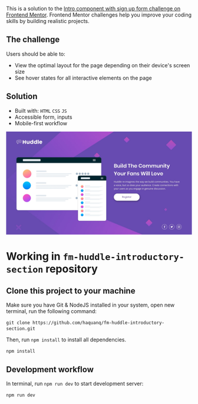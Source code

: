 This is a solution to the [Intro component with sign up form challenge on Frontend Mentor](https://www.frontendmentor.io/challenges/intro-component-with-signup-form-5cf91bd49edda32581d28fd1). Frontend Mentor challenges help you improve your coding skills by building realistic projects.

## The challenge

Users should be able to:

- View the optimal layout for the page depending on their device's screen size
- See hover states for all interactive elements on the page

## Solution

- Built with: `HTML` `CSS` `JS`
- Accessible form, inputs
- Mobile-first workflow

![](./.docs/design/desktop-design.jpg)

# Working in `fm-huddle-introductory-section` repository

## Clone this project to your machine

Make sure you have Git & NodeJS installed in your system, open new terminal, run the following command:

```
git clone https://github.com/haquanq/fm-huddle-introductory-section.git
```

Then, run `npm install` to install all dependencies.

```
npm install
```

## Development workflow

In terminal, run `npm run dev` to start development server:

```
npm run dev
```
